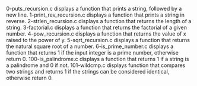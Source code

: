 0-puts_recursion.c displays a function that prints a string, followed by a new line.
1-print_rev_recursion.c displays a function that prints a string in reverse.
2-strlen_recursion.c displays a function that returns the length of a string.
3-factorial.c displays a function that returns the factorial of a given number.
4-pow_recursion.c displays a function that returns the value of x raised to the power of y.
5-sqrt_recursion.c displays a function that returns the natural square root of a number.
6-is_prime_number.c displays a function that returns 1 if the input integer is a prime number, otherwise return 0.
100-is_palindrome.c displays a function that returns 1 if a string is a palindrome and 0 if not.
101-wildcmp.c displays function that compares two strings and returns 1 if the strings can be considered identical, otherwise return 0.
